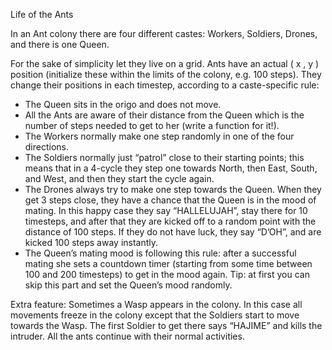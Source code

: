 Life of the Ants

In an Ant colony there are four different castes: Workers, Soldiers, Drones, and there is one Queen.

For the sake of simplicity let they live on a grid. 
Ants have an actual ( x , y ) position (initialize these within the limits of the colony, e.g. 100 steps). 
They change their positions in each timestep, according to a caste-specific rule:
- The Queen sits in the origo and does not move.
- All the Ants are aware of their distance from the Queen which is the number of steps needed to get to her 
(write a function for it!).
- The Workers normally make one step randomly in one of the four directions.
- The Soldiers normally just “patrol” close to their starting points; this means that in a 4-cycle they step one towards North, 
then East, South, and West, and then they start the cycle again.
- The Drones always try to make one step towards the Queen. 
When they get 3 steps close, they have a chance that the Queen is in the mood of mating. 
In this happy case they say “HALLELUJAH”, stay there for 10 timesteps, 
and after that they are kicked off to a random point with the distance of 100 steps. 
If they do not have luck, they say “D’OH”, and are kicked 100 steps away instantly.
- The Queen’s mating mood is following this rule: after a successful mating she sets a countdown timer 
(starting from some time between 100 and 200 timesteps) to get in the mood again. 
Tip: at first you can skip this part and set the Queen’s mood randomly.

Extra feature: 
Sometimes a Wasp appears in the colony. 
In this case all movements freeze in the colony except that the Soldiers start to move towards the Wasp. 
The first Soldier to get there says “HAJIME” and kills the intruder. All the ants continue with their normal activities.
